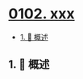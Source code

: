 # [0102. xxx](https://github.com/Tdahuyou/TNotes.leetcode/tree/main/notes/0102.%20xxx)

<!-- region:toc -->

- [1. 📝 概述](#1--概述)

<!-- endregion:toc -->

## 1. 📝 概述
